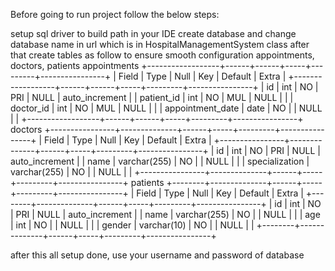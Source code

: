 Before going to run project follow the below steps:

setup sql driver to build path in your IDE
create database and change database name in url which is in HospitalManagementSystem class
after that create tables as follow to ensure smooth configuration
appointments, doctors, patients
appointments 
+------------------+------+------+-----+---------+----------------+
| Field            | Type | Null | Key | Default | Extra          |
+------------------+------+------+-----+---------+----------------+
| id               | int  | NO   | PRI | NULL    | auto_increment |
| patient_id       | int  | NO   | MUL | NULL    |                |
| doctor_id        | int  | NO   | MUL | NULL    |                |
| appointment_date | date | NO   |     | NULL    |                |
+------------------+------+------+-----+---------+----------------+
doctors
+----------------+--------------+------+-----+---------+----------------+
| Field          | Type         | Null | Key | Default | Extra          |
+----------------+--------------+------+-----+---------+----------------+
| id             | int          | NO   | PRI | NULL    | auto_increment |
| name           | varchar(255) | NO   |     | NULL    |                |
| specialization | varchar(255) | NO   |     | NULL    |                |
+----------------+--------------+------+-----+---------+----------------+
patients
+--------+--------------+------+-----+---------+----------------+
| Field  | Type         | Null | Key | Default | Extra          |
+--------+--------------+------+-----+---------+----------------+
| id     | int          | NO   | PRI | NULL    | auto_increment |
| name   | varchar(255) | NO   |     | NULL    |                |
| age    | int          | NO   |     | NULL    |                |
| gender | varchar(10)  | NO   |     | NULL    |                |
+--------+--------------+------+-----+---------+----------------+

after this all setup done, use your username and password of database


